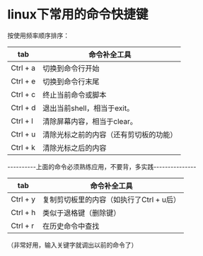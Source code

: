 linux下常用的命令快捷键
==================

按使用频率顺序排序：

tab      | 命令补全工具
---      | ---
Ctrl + a | 切换到命令行开始
Ctrl + e | 切换到命令行末尾
Ctrl + c | 终止当前命令或脚本
Ctrl + d | 退出当前shell，相当于exit。
Ctrl + l | 清除屏幕内容，相当于clear。
Ctrl + u | 清除光标之前的内容（还有剪切板的功能）
Ctrl + k | 清除光标之后的内容

----------上面的命令必须熟练应用，不要背，多实践---------------

tab      | 命令补全工具
---      | ---
Ctrl + y | 复制剪切板里的内容（如执行了Ctrl + u后）
Ctrl + h | 类似于退格键（删除键）
Ctrl + r | 在历史命令中查找

（非常好用，输入关键字就调出以前的命令了）

